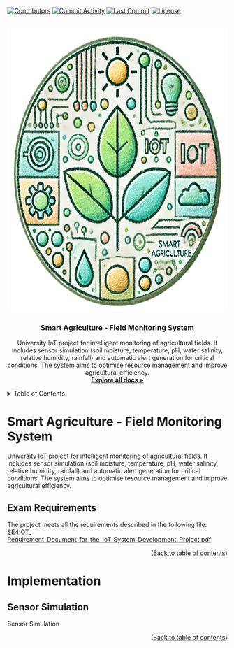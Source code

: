 <!-- PROJECT SHIELDS -->
[![Contributors][contributors-shield]][contributors-url]
[![Commit Activity][commit-shield]][commit-url]
[![Last Commit][last-commit-shield]][last-commit-url]
[![License][license-shield]][license-url]


<!-- PROJECT LOGO -->
<br />
<div align="center">
  <a href="https://github.com/Alemato/Smart-Agriculture-Field-Monitoring-System">
    <img src="docs/logo.webp" alt="Logo" width="650" height="650">
  </a>

<h3 align="center">Smart Agriculture - Field Monitoring System</h3>

  <p align="center">
    University IoT project for intelligent monitoring of agricultural fields. It includes sensor simulation (soil moisture, temperature, pH, water salinity, relative humidity, rainfall) and automatic alert generation for critical conditions. The system aims to optimise resource management and improve agricultural efficiency.
    <br />
    <a href="https://github.com/Alemato/Smart-Agriculture-Field-Monitoring-System"><strong>Explore all docs »</strong></a>
  </p>
</div>

<!-- TABLE OF CONTENTS -->
<p><a name="readme-top"></a></p>
<details>
  <summary>Table of Contents</summary>
  <ol>
    <li>
      <a href="#Smart-Agriculture-Field-Monitoring-System">Project Overview</a>
    </li>
    <li><a href="#exam-Requirements">Exam Requirements</a></li>
<!--
    <li>
            <a href="#component-diagram">Component Diagram</a>
        <ul>
            <li><a href="#components">Components</a></li>
            <li><a href="#additional-notes">Additional Notes</a></li>
        </ul>
    </li>
-->
    <li>
      <a href="#implementation">Implementation</a>
      <ul>
        <li><a href="#sensor-simualtion">Sensor Simulator</a></li>
      </ul>
    </li>
    <li><a href="https://github.com/Alemato/Smart-Agriculture-Field-Monitoring-System/blob/main/LICENSE">License</a></li>
  </ol>
</details>

<!-- MARKDOWN LINKS & IMAGES -->
<!-- https://www.markdownguide.org/basic-syntax/#reference-style-links -->

[contributors-shield]: https://img.shields.io/github/contributors/Alemato/Smart-Agriculture-Field-Monitoring-System?style=for-the-badge

[contributors-url]: https://github.com/Alemato/Smart-Agriculture-Field-Monitoring-System/graphs/contributors

[commit-shield]: https://img.shields.io/github/commit-activity/t/Alemato/Smart-Agriculture-Field-Monitoring-System?style=for-the-badge

[commit-url]: https://github.com/Alemato/Smart-Agriculture-Field-Monitoring-System/graphs/commit-activity

[last-commit-shield]: https://img.shields.io/github/last-commit/Alemato/Smart-Agriculture-Field-Monitoring-System?style=for-the-badge

[last-commit-url]: https://github.com/Alemato/Smart-Agriculture-Field-Monitoring-System/graphs/commit-activity

[license-shield]: https://img.shields.io/github/license/Alemato/Smart-Agriculture-Field-Monitoring-System?style=for-the-badge

[license-url]: https://github.com/Alemato/Smart-Agriculture-Field-Monitoring-System/blob/master/LICENSE.txt

# Smart Agriculture - Field Monitoring System

University IoT project for intelligent monitoring of agricultural fields. It includes sensor simulation (soil moisture,
temperature, pH, water salinity, relative humidity, rainfall) and automatic alert generation for critical conditions.
The system aims to optimise resource management and improve agricultural efficiency.

## Exam Requirements

The project meets all the requirements described in the following file:
[SE4IOT_ Requirement_Document_for_the_IoT_System_Development_Project.pdf](docs/SE4IOT_%20Requirement_Document_for_the_IoT_System_Development_Project.pdf)

<p align="right">(<a href="#readme-top">Back to table of contents</a>)</p>

# Implementation
## Sensor Simulation

Sensor Simulation

<p align="right">(<a href="#readme-top">Back to table of contents</a>)</p>
